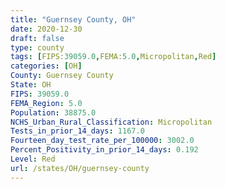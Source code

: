 ```yaml
---
title: "Guernsey County, OH"
date: 2020-12-30
draft: false
type: county
tags: [FIPS:39059.0,FEMA:5.0,Micropolitan,Red]
categories: [OH]
County: Guernsey County
State: OH
FIPS: 39059.0
FEMA_Region: 5.0
Population: 38875.0
NCHS_Urban_Rural_Classification: Micropolitan
Tests_in_prior_14_days: 1167.0
Fourteen_day_test_rate_per_100000: 3002.0
Percent_Positivity_in_prior_14_days: 0.192
Level: Red
url: /states/OH/guernsey-county
---
```



